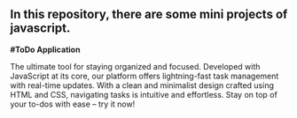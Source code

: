 <h2> In this repository, there are some mini projects of javascript.</h2>
<b>#ToDo Application</b>
<br>
<p> The ultimate tool for staying organized and focused. Developed with JavaScript at its core, our platform offers lightning-fast task management with real-time updates. With a clean and minimalist design crafted using HTML and CSS, navigating tasks is intuitive and effortless. Stay on top of your to-dos with ease – try it now! </p>

